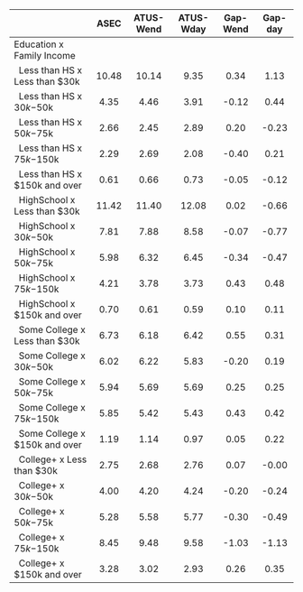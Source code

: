 
|                      |         ASEC |    ATUS-Wend |    ATUS-Wday |     Gap-Wend |      Gap-day |
| -------------------- | :----------: | :----------: | :----------: | :----------: | :----------: |
| Education x Family Income |              |              |              |              |              |
| &nbsp;&nbsp;Less than HS x Less than $30k |        10.48 |        10.14 |         9.35 |         0.34 |         1.13 |
| &nbsp;&nbsp;Less than HS x $30k-$50k |         4.35 |         4.46 |         3.91 |        -0.12 |         0.44 |
| &nbsp;&nbsp;Less than HS x $50k-$75k |         2.66 |         2.45 |         2.89 |         0.20 |        -0.23 |
| &nbsp;&nbsp;Less than HS x $75k-$150k |         2.29 |         2.69 |         2.08 |        -0.40 |         0.21 |
| &nbsp;&nbsp;Less than HS x $150k and over |         0.61 |         0.66 |         0.73 |        -0.05 |        -0.12 |
| &nbsp;&nbsp;HighSchool x Less than $30k |        11.42 |        11.40 |        12.08 |         0.02 |        -0.66 |
| &nbsp;&nbsp;HighSchool x $30k-$50k |         7.81 |         7.88 |         8.58 |        -0.07 |        -0.77 |
| &nbsp;&nbsp;HighSchool x $50k-$75k |         5.98 |         6.32 |         6.45 |        -0.34 |        -0.47 |
| &nbsp;&nbsp;HighSchool x $75k-$150k |         4.21 |         3.78 |         3.73 |         0.43 |         0.48 |
| &nbsp;&nbsp;HighSchool x $150k and over |         0.70 |         0.61 |         0.59 |         0.10 |         0.11 |
| &nbsp;&nbsp;Some College x Less than $30k |         6.73 |         6.18 |         6.42 |         0.55 |         0.31 |
| &nbsp;&nbsp;Some College x $30k-$50k |         6.02 |         6.22 |         5.83 |        -0.20 |         0.19 |
| &nbsp;&nbsp;Some College x $50k-$75k |         5.94 |         5.69 |         5.69 |         0.25 |         0.25 |
| &nbsp;&nbsp;Some College x $75k-$150k |         5.85 |         5.42 |         5.43 |         0.43 |         0.42 |
| &nbsp;&nbsp;Some College x $150k and over |         1.19 |         1.14 |         0.97 |         0.05 |         0.22 |
| &nbsp;&nbsp;College+ x Less than $30k |         2.75 |         2.68 |         2.76 |         0.07 |        -0.00 |
| &nbsp;&nbsp;College+ x $30k-$50k |         4.00 |         4.20 |         4.24 |        -0.20 |        -0.24 |
| &nbsp;&nbsp;College+ x $50k-$75k |         5.28 |         5.58 |         5.77 |        -0.30 |        -0.49 |
| &nbsp;&nbsp;College+ x $75k-$150k |         8.45 |         9.48 |         9.58 |        -1.03 |        -1.13 |
| &nbsp;&nbsp;College+ x $150k and over |         3.28 |         3.02 |         2.93 |         0.26 |         0.35 |

